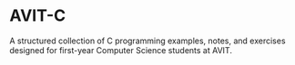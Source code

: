 # AVIT-C
A structured collection of C programming examples, notes, and exercises designed for first-year Computer Science students at AVIT.
